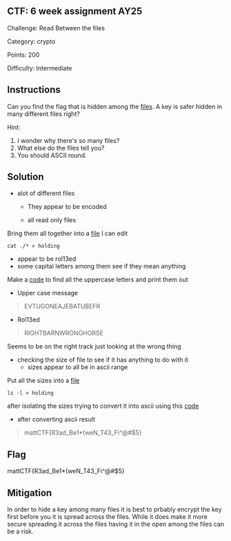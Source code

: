 ## CTF: 6 week assignment AY25
Challenge: Read Between the files

Category:  crypto

Points: 200

Difficulty:  Intermediate

## Instructions

Can you find the flag that is hidden among the [files](./6weeks/challenge). A key is safer hidden in many different files right?                                                                                                                     
                                                                                                                                                                                                                                   

Hint:  
1. I wonder why there's so many files?
2. What else do the files tell you? 
3. You should ASCII round.

## Solution
* alot of different files

    * They appear to be encoded

    * all read only files  

Bring them all together into a [file](holding2) I can edit  

    cat ./* > holding
*  appear to be rol13ed
* some capital letters among them see if they mean anything

Make a [code](findUpper.py) to find all the uppercase letters and print them out

* Upper case message
> EVTUGONEAJEBATUBEFR
* Rol13ed
> RIGHTBARNWRONGHORSE

Seems to be on the right track just looking at the wrong thing

* checking the size of file to see if it has anything to do with it
    * sizes appear to all be in ascii range

Put all the sizes into a [file](holding)

    ls -l > holding


after isolating the sizes trying to convert it into ascii using this [code](conascii.py)
* after converting ascii result  
> mattCTF{R3ad_Be1*(weN_T43_Fi^@#$5}

## Flag

mattCTF{R3ad_Be1*(weN_T43_Fi^@#$5}


## Mitigation
In order to hide a key among many files it is best to prbably encrypt the key first before you it is spread across the files. While it does make it more secure spreading it across the files having it in the open among the files can be a risk.
